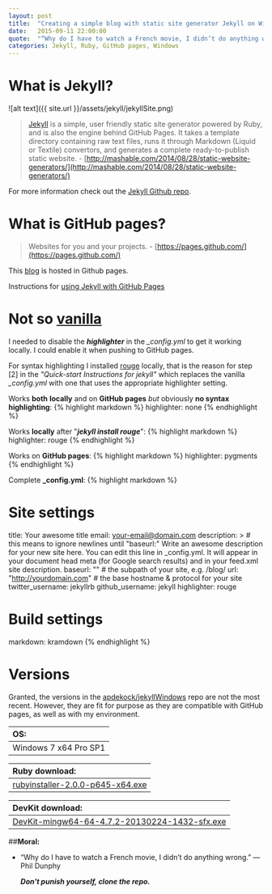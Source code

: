 ```yaml
---
layout: post
title:  "Creating a simple blog with static site generator Jekyll on Windows"
date:   2015-09-11 22:00:00
quote:  "“Why do I have to watch a French movie, I didn’t do anything wrong.” — Phil Dunphy"
categories: Jekyll, Ruby, GitHub pages, Windows
---
```


# What is Jekyll?

![alt text]({{ site.url }}/assets/jekyll/jekyllSite.png)

> [Jekyll](https://jekyllrb.com/) is a simple, user friendly static site generator powered by Ruby, and is also the engine behind GitHub Pages. It takes a template directory containing raw text files, runs it through Markdown (Liquid or Textile) convertors, and generates a complete ready-to-publish static website. - [http://mashable.com/2014/08/28/static-website-generators/](http://mashable.com/2014/08/28/static-website-generators/)

For more information check out the [Jekyll Github repo](https://github.com/jekyll/jekyll).

# What is GitHub pages?

> Websites for you and your projects. - [https://pages.github.com/](https://pages.github.com/)

This [blog](http://apdekock.github.io) is hosted in Github pages.

Instructions for [using Jekyll with GitHub Pages](https://help.github.com/articles/using-jekyll-with-pages/) 

# Not so [vanilla](https://en.wikipedia.org/wiki/Vanilla_Ice)

I needed to disable the _**highlighter**_ in the *_config.yml* to get it working locally. I could enable it when pushing to GitHub pages.

For syntax highlighting I installed [rouge](https://github.com/jneen/rouge) locally, that is the reason for step [2] in the *"Quick-start Instructions for jekyll"* which replaces the vanilla *_config.yml* with one that uses the appropriate highlighter setting.

Works **both** **locally** and on **GitHub pages** *but* obviously **no syntax highlighting**:
{% highlight markdown %}
highlighter: none
{% endhighlight %}

Works **locally** after "_**jekyll install rouge**_":
{% highlight markdown %}
highlighter: rouge
{% endhighlight %}

Works on **GitHub pages**:
{% highlight markdown %}
highlighter: pygments
{% endhighlight %}

Complete **_config.yml**:
{% highlight markdown %}
# Site settings
title: Your awesome title
email: your-email@domain.com
description: > # this means to ignore newlines until "baseurl:"
  Write an awesome description for your new site here. You can edit this
  line in _config.yml. It will appear in your document head meta (for
  Google search results) and in your feed.xml site description.
baseurl: "" # the subpath of your site, e.g. /blog/
url: "http://yourdomain.com" # the base hostname & protocol for your site
twitter_username: jekyllrb
github_username:  jekyll
highlighter: rouge
# Build settings
markdown: kramdown
{% endhighlight %}

# Versions

Granted, the versions in the [apdekock/jekyllWindows](https://github.com/apdekock/jekyllWindows) repo are not the most recent. However, they are fit for purpose as they are compatible with GitHub pages, as well as with my environment.

|OS:|
|:---|
|Windows 7 x64 Pro SP1|

|Ruby download:|
|:---|
|[rubyinstaller-2.0.0-p645-x64.exe](http://dl.bintray.com/oneclick/rubyinstaller/rubyinstaller-2.0.0-p645-x64.exe)|

|DevKit download:|
|:---|
|[DevKit-mingw64-64-4.7.2-20130224-1432-sfx.exe](http://dl.bintray.com/oneclick/rubyinstaller/DevKit-mingw64-64-4.7.2-20130224-1432-sfx.exe)|

##**Moral:**

  * “Why do I have to watch a French movie, I didn’t do anything wrong.” — Phil Dunphy
 
    **_Don't punish yourself, clone the repo._**